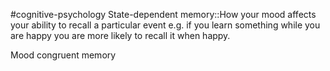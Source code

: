 #cognitive-psychology 
State-dependent memory::How your mood affects your ability to recall a particular event e.g. if you learn something while you are happy you are more likely to recall it when happy.

Mood congruent memory